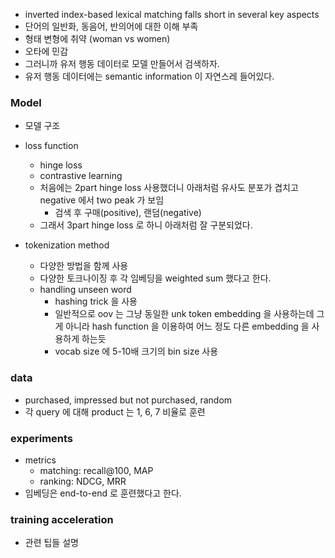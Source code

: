 - inverted index-based lexical matching falls short in several key aspects
- 단어의 일반화, 동음어, 반의어에 대한 이해 부족
- 형태 변형에 취약 (woman vs women)
- 오타에 민감
- 그러니까 유저 행동 데이터로 모델 만들어서 검색하자.
- 유저 행동 데이터에는 semantic information 이 자연스레 들어있다.

### Model
- 모델 구조

- loss function
  - hinge loss
  - contrastive learning
  - 처음에는 2part hinge loss 사용했더니 아래처럼 유사도 분포가 겹치고 negative 에서 two peak 가 보임
    - 검색 후 구매(positive), 랜덤(negative)
  - 그래서 3part hinge loss 로 하니 아래처럼 잘 구분되었다.

- tokenization method
  - 다양한 방법을 함께 사용
  - 다양한 토크나이징 후 각 임베딩을 weighted sum 했다고 한다.
  - handling unseen word
    - hashing trick 을 사용
    - 일반적으로 oov 는 그냥 동일한 unk token embedding 을 사용하는데 그게 아니라 hash function 을 이용하여 어느 정도 다른 embedding 을 사용하게 하는듯
    - vocab size 에 5-10배 크기의 bin size 사용

### data
- purchased, impressed but not purchased, random
- 각 query 에 대해 product 는 1, 6, 7 비율로 훈련


### experiments
- metrics
  - matching: recall@100, MAP
  - ranking: NDCG, MRR
- 임베딩은 end-to-end 로 훈련했다고 한다.

### training acceleration
- 관련 팁들 설명
